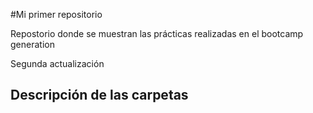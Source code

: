 #Mi primer repositorio

Repostorio donde se muestran las prácticas realizadas en el bootcamp generation

Segunda actualización

## Descripción de las carpetas

